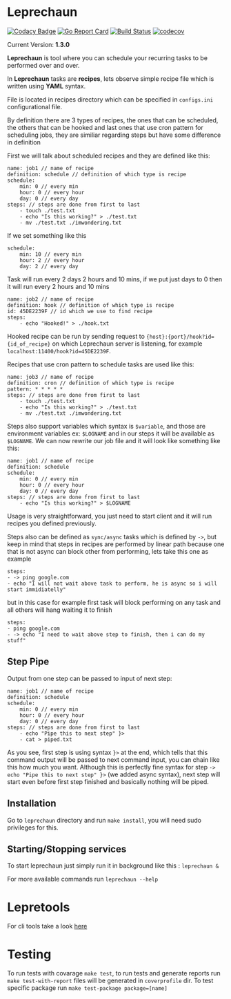 
  

# Leprechaun

  

[![Codacy Badge](https://api.codacy.com/project/badge/Grade/fc86e14746f04abe966d3c771cfb41af)](https://app.codacy.com/app/kilgaloon/leprechaun?utm_source=github.com&utm_medium=referral&utm_content=kilgaloon/leprechaun&utm_campaign=Badge_Grade_Dashboard)
[![Go Report Card](https://goreportcard.com/badge/github.com/Kilgaloon/Leprechaun)](https://goreportcard.com/report/github.com/Kilgaloon/Leprechaun) [![Build Status](https://travis-ci.com/kilgaloon/leprechaun.svg?branch=master)](https://travis-ci.com/kilgaloon/leprechaun) [![codecov](https://codecov.io/gh/Kilgaloon/Leprechaun/branch/master/graph/badge.svg)](https://codecov.io/gh/Kilgaloon/Leprechaun)

  

Current Version: **1.3.0**


**Leprechaun** is tool where you can schedule your recurring tasks to be performed over and over.

  

In **Leprechaun** tasks are **recipes**, lets observe simple recipe file which is written using **YAML** syntax.

  
File is located in recipes directory which can be specified in `configs.ini` configurational file.

By definition there are 3 types of recipes, the ones that can be scheduled, the others that can be hooked and last ones that use cron pattern for scheduling jobs, they are similiar regarding steps but have some difference in definition


First we will talk about scheduled recipes and they are defined like this:

	name: job1 // name of recipe
	definition: schedule // definition of which type is recipe
	schedule:
		min: 0 // every min
		hour: 0 // every hour
		day: 0 // every day
	steps: // steps are done from first to last
		- touch ./test.txt
		- echo "Is this working?" > ./test.txt
		- mv ./test.txt ./imwondering.txt

If we set something like this

	schedule:
		min: 10 // every min
		hour: 2 // every hour
		day: 2 // every day

  

Task will run every 2 days 2 hours and 10 mins, if we put just days to 0 then it will run every 2 hours and 10 mins

	name: job2 // name of recipe
	definition: hook // definition of which type is recipe
	id: 45DE2239F // id which we use to find recipe
	steps:
		- echo "Hooked!" > ./hook.txt

  

Hooked recipe can be run by sending request to `{host}:{port}/hook?id={id_of_recipe}` on which Leprechaun server is listening, for example `localhost:11400/hook?id=45DE2239F`.

Recipes that use cron pattern to schedule tasks are used like this:

	name: job3 // name of recipe
	definition: cron // definition of which type is recipe
	pattern: * * * * *
	steps: // steps are done from first to last
		- touch ./test.txt
		- echo "Is this working?" > ./test.txt
		- mv ./test.txt ./imwondering.txt


Steps also support variables which syntax is `$variable`, and those are environment variables ex: `$LOGNAME` and in our steps it will be available as `$LOGNAME`. We can now rewrite our job file and it will look like something like this:

  

	name: job1 // name of recipe
	definition: schedule
	schedule:
		min: 0 // every min
		hour: 0 // every hour
		day: 0 // every day
	steps: // steps are done from first to last
		- echo "Is this working?" > $LOGNAME

  
Usage is very straightforward, you just need to start client and it will run recipes you defined previously.

Steps also can be defined as `sync/async` tasks which is defined by `->`, but keep in mind that steps in recipes are performed by linear path because one that is not async can block other from performing, lets take this one as example

	steps:
	- -> ping google.com
	- echo "I will not wait above task to perform, he is async so i will start immidiatelly"

but in this case for example first task will block performing on any task and all others will hang waiting it to finish
  
	steps:
	- ping google.com
	- -> echo "I need to wait above step to finish, then i can do my stuff"

## Step Pipe

Output from one step can be passed to input of next step:

	name: job1 // name of recipe
	definition: schedule
	schedule:
		min: 0 // every min
		hour: 0 // every hour
		day: 0 // every day
	steps: // steps are done from first to last
		- echo "Pipe this to next step" }>
		- cat > piped.txt

As you see, first step is using syntax `}>` at the end, which tells that this command output will be passed to next command input, you can chain like this how much you want.
Although this is perfectly fine syntax for step `-> echo "Pipe this to next step" }>` (we added async syntax), next step will start even before first step finished and basically nothing will be piped.
  
## Installation

Go to `leprechaun` directory and run `make install`, you will need sudo privileges for this.

## Starting/Stopping services

  
To start leprechaun just simply run it in background like this : `leprechaun &`

For more available commands run `leprechaun --help`

# Lepretools

For cli tools take a look [here](https://github.com/Kilgaloon/Leprechaun/blob/master/cmd/lepretools/README.md)

# Testing

To run tests with covarage `make test`, to run tests and generate reports run `make test-with-report` files will be generated in `coverprofile` dir. To test specific package run `make test-package package=[name]`
